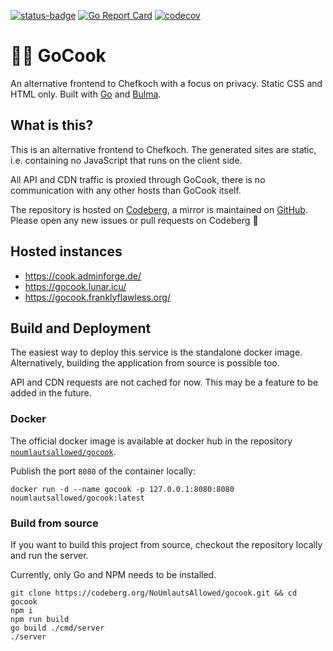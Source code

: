 [![status-badge](https://ci.codeberg.org/api/badges/13698/status.svg)](https://ci.codeberg.org/repos/13698)
[![Go Report Card](https://goreportcard.com/badge/codeberg.org/NoUmlautsAllowed/gocook)](https://goreportcard.com/report/codeberg.org/NoUmlautsAllowed/gocook)
[![codecov](https://codecov.io/gh/NoUmlautsAllowed/gocook/branch/main/graph/badge.svg?token=OO2AKXBRKU)](https://codecov.io/gh/NoUmlautsAllowed/gocook)

# :cook: GoCook

An alternative frontend to Chefkoch with a focus on privacy. Static CSS and 
HTML only. Built with [Go](https://go.dev/)
and [Bulma](https://bulma.io/).

## What is this?

This is an alternative frontend to Chefkoch. The generated sites are static, 
i.e. containing no JavaScript that runs on the client side.

All API and CDN traffic is proxied through GoCook, there is no communication
with any other hosts than GoCook itself.

The repository is hosted on [Codeberg](https://codeberg.org/NoUmlautsAllowed/gocook), 
a mirror is maintained on [GitHub](https://github.com/NoUmlautsAllowed/gocook).
Please open any new issues or pull requests on Codeberg :pray:

## Hosted instances

- <https://cook.adminforge.de/>
- <https://gocook.lunar.icu/>
- <https://gocook.franklyflawless.org/>

## Build and Deployment

The easiest way to deploy this service is the standalone docker image. 
Alternatively, building the application from source is possible too.

API and CDN requests are not cached for now. This may be a feature to be
added in the future.

### Docker

The official docker image is available at docker hub in the repository 
[`noumlautsallowed/gocook`](https://hub.docker.com/r/noumlautsallowed/gocook).

Publish the port `8080` of the container locally:

```shell
docker run -d --name gocook -p 127.0.0.1:8080:8080 noumlautsallowed/gocook:latest
```

### Build from source

If you want to build this project from source, checkout the repository 
locally and run the server.

Currently, only Go and NPM needs to be installed.

```shell
git clone https://codeberg.org/NoUmlautsAllowed/gocook.git && cd gocook
npm i
npm run build
go build ./cmd/server
./server
```
